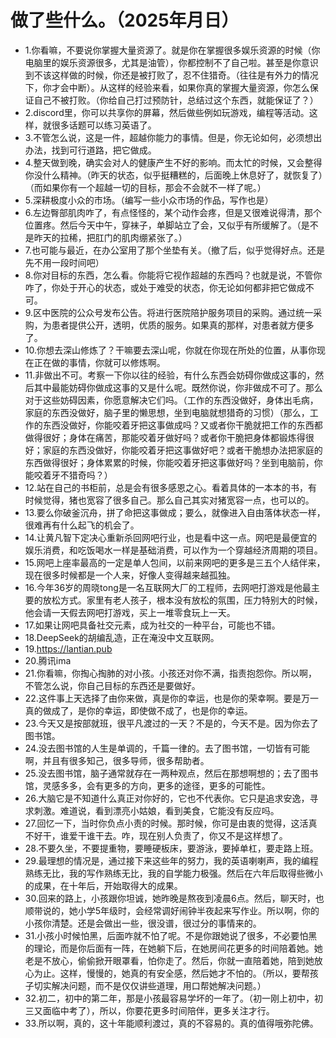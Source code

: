 # 做了些什么。（2025年月日） 

- 1.你看嘛，不要说你掌握大量资源了。就是你在掌握很多娱乐资源的时候（你电脑里的娱乐资源很多，尤其是油管），你都控制不了自己啦。甚至是你意识到不该这样做的时候，你还是被打败了，忍不住猎奇。（往往是有外力的情况下，你才会中断）。从这样的经验来看，如果你真的掌握大量资源，你怎么保证自己不被打败。（你给自己打过预防针，总结过这个东西，就能保证了？）
- 2.discord里，你可以共享你的屏幕，然后做些例如玩游戏，编程等活动。这样，就很多话题可以练习英语了。
- 3.不管怎么说，这是一件，超越你能力的事情。但是，你无论如何，必须想出办法，找到可行道路，把它做成。
- 4.整天做到晚，确实会对人的健康产生不好的影响。而太忙的时候，又会整得你没什么精神。（昨天的状态，似乎挺糟糕的，后面晚上休息好了，就恢复了）（而如果你有一个超越一切的目标，那会不会就不一样了呢。）
- 5.深耕极度小众的市场。（编写一些小众市场的作品，写作也是）
- 6.左边臀部肌肉咋了，有点怪怪的，某个动作会疼，但是又很难说得清，那个位置疼。然后今天中午，穿袜子，单脚站立了会，又似乎有所缓解了。（是不是昨天的拉稀，把肛门的肌肉绷紧张了。）
- 7.也可能与最近，在办公室用了那个坐垫有关。（撤了后，似乎觉得好点。还是先不用一段时间吧）
- 8.你对目标的东西，怎么看。你能将它视作超越的东西吗？也就是说，不管你咋了，你处于开心的状态，或处于难受的状态，你无论如何都非把它做成不可。
- 9.区中医院的公众号发布公告。将进行医院陪护服务项目的采购。通过统一采购，为患者提供公开，透明，优质的服务。如果真的那样，对患者就方便多了。
- 10.你想去深山修炼了？干嘛要去深山呢，你就在你现在所处的位置，从事你现在正在做的事情，你就可以修炼啊。
- 11.非做出不可。考察一下你以往的经验，有什么东西会妨碍你做成这事的，然后其中最能妨碍你做成这事的又是什么呢。既然你说，你非做成不可了。那么对于这些妨碍因素，你愿意解决它们吗。（工作的东西没做好，身体出毛病，家庭的东西没做好，脑子里的懒思想，坐到电脑就想猎奇的习惯）（那么，工作的东西没做好，你能咬着牙把这事做成吗？又或者你干脆就把工作的东西都做得很好；身体在痛苦，那能咬着牙做好吗？或者你干脆把身体都锻炼得很好；家庭的东西没做好，你能咬着牙把这事做好吧？或者干脆想办法把家庭的东西做得很好；身体累累的时候，你能咬着牙把这事做好吗？坐到电脑前，你能咬着牙不猎奇吗？）
- 12.站在自己的书柜前，总是会有很多感恩之心。看着具体的一本本的书，有时候觉得，猪也宽容了很多自己。那么自己其实对猪宽容一点，也可以的。
- 13.要么你破釜沉舟，拼了命把这事做成；要么，就像进入自由落体状态一样，很难再有什么起飞的机会了。
- 14.让黄凡智下定决心重新杀回网吧行业，也是看中这一点。网吧是最便宜的娱乐消费，和吃饭喝水一样是基础消费，可以作为一个穿越经济周期的项目。
- 15.网吧上座率最高的一定是单人包间，以前来网吧的更多是三五个人结伴来，现在很多时候都是一个人来，好像人变得越来越孤独。
- 16.今年36岁的周晓tong是一名互联网大厂的工程师，去网吧打游戏是他最主要的放松方式。家里有老人孩子，根本没有放松的氛围，压力特别大的时候，他会请一天假去网吧打游戏，买上一堆零食玩上一天。
- 17.如果让网吧具备社交元素，成为社交的一种平台，可能也不错。
- 18.DeepSeek的胡编乱造，正在淹没中文互联网。
- 19.https://lantian.pub
- 20.腾讯ima
- 21.你看嘛，你掏心掏肺的对小孩。小孩还对你不满，指责抱怨你。所以啊，不管怎么说，你自己目标的东西还是要做好。
- 22.这件事上天选择了由你来做，真是你的幸运，也是你的荣幸啊。要是万一真的做成了，是你的幸运，即使做不成了，也是你的幸运。
- 23.今天又是按部就班，很平凡渡过的一天？不是的，今天不是。因为你去了图书馆。
- 24.没去图书馆的人生是单调的，千篇一律的。去了图书馆，一切皆有可能啊，并且有很多知己，很多导师，很多帮助者。
- 25.没去图书馆，脑子通常就存在一两种观点，然后在那想啊想的；去了图书馆，灵感多多，会有更多的方向，更多的途径，更多的可能性。
- 26.大脑它是不知道什么真正对你好的，它也不代表你。它只是追求安逸，寻求刺激。难道说，看到漂亮小姑娘，看到美食，它能没有反应吗。
- 27.回忆一下，当时你负点小责的时候。那时候，你可是由衷的觉得，这活真不好干，谁爱干谁干去。咋，现在别人负责了，你又不是这样想了。
- 28.不要久坐，不要提重物，要睡硬板床，要游泳，要掉单杠，要走路上班。
- 29.最理想的情况是，通过接下来这些年的努力，我的英语喇喇声，我的编程熟练无比，我的写作熟练无比，我的自学能力极强。然后在六年后取得些微小的成果，在十年后，开始取得大的成果。
- 30.回来的路上，小孩跟你坦诚，她昨晚是熬夜到凌晨6点。然后，聊天时，也顺带说的，她小学5年级时，会经常调好闹钟半夜起来写作业。所以啊，你的小孩你清楚。还是会做出一些，很没谱，很过分的事情来的。
- 31.小孩小时候怕黑，后面咋就不怕了呢。不是你跟她说了很多，不必要怕黑的理论，而是你后面有一阵，在她躺下后，在她房间花更多的时间陪着她。她老是不放心，偷偷掀开眼罩看，怕你走了。然后，你就一直陪着她，陪到她放心为止。这样，慢慢的，她真的有安全感，然后她才不怕的。（所以，要帮孩子切实解决问题，而不是仅仅讲些道理，用口帮她解决问题。）
- 32.初二，初中的第二年，那是小孩最容易学坏的一年了。（初一刚上初中，初三又面临中考了），所以，你要花更多时间陪伴，更多关注才行。
- 33.所以啊，真的，这十年能顺利渡过，真的不容易的。真的值得哦弥陀佛。
